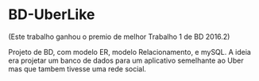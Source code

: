# BD-UberLike
(Este trabalho ganhou o premio de melhor Trabalho 1 de BD 2016.2)

Projeto de BD, com modelo ER, modelo Relacionamento, e mySQL.
A ideia era projetar um banco de dados para um aplicativo semelhante ao Uber mas que tambem tivesse uma rede social.
